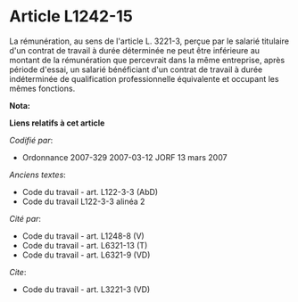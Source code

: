 # Article L1242-15

La rémunération, au sens de l'article L. 3221-3, perçue par le salarié titulaire d'un contrat de travail à durée déterminée
ne peut être inférieure au montant de la rémunération que percevrait dans la même entreprise, après période d'essai, un
salarié bénéficiant d'un contrat de travail à durée indéterminée de qualification professionnelle équivalente et occupant les
mêmes fonctions.

**Nota:**



**Liens relatifs à cet article**

_Codifié par_:

  - Ordonnance 2007-329 2007-03-12 JORF 13 mars 2007

_Anciens textes_:

  - Code du travail - art. L122-3-3 (AbD)
  - Code du travail L122-3-3 alinéa 2

_Cité par_:

  - Code du travail - art. L1248-8 (V)
  - Code du travail - art. L6321-13 (T)
  - Code du travail - art. L6321-9 (VD)

_Cite_:

  - Code du travail - art. L3221-3 (VD)
